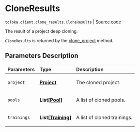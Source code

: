 # CloneResults
`toloka.client.clone_results.CloneResults` | [Source code](https://github.com/Toloka/toloka-kit/blob/v1.2.0.post1/src/client/clone_results.py#L8)

The result of a project deep cloning.


`CloneResults` is returned by the [clone_project](toloka.client.TolokaClient.clone_project.md) method.

## Parameters Description

| Parameters | Type | Description |
| :----------| :----| :-----------|
`project`|**[Project](toloka.client.project.Project.md)**|<p>The cloned project.</p>
`pools`|**List\[[Pool](toloka.client.pool.Pool.md)\]**|<p>A list of cloned pools.</p>
`trainings`|**List\[[Training](toloka.client.training.Training.md)\]**|<p>A list of cloned trainings.</p>
